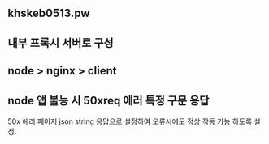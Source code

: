 khskeb0513.pw
---
내부 프록시 서버로 구성
---
node > nginx > client
---
node 앱 불능 시 50xreq 에러 특정 구문 응답
---
50x 에러 페이지 json string 응답으로 설정하여 오류시에도 정상 작동 가능 하도록 설정.
